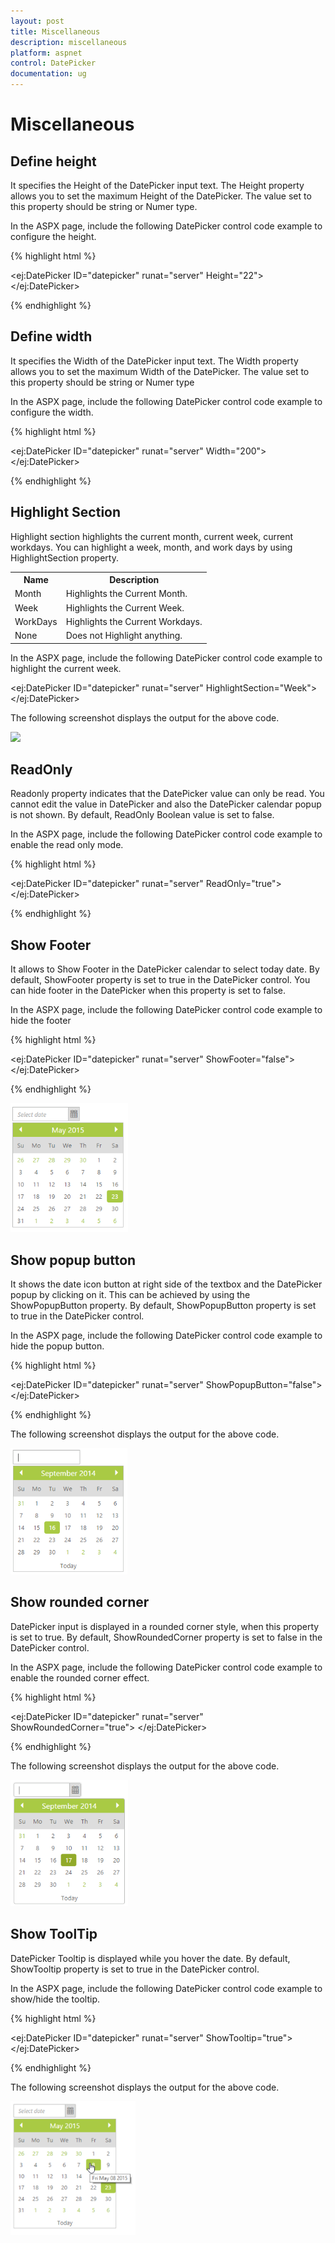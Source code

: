 ```yaml
---
layout: post
title: Miscellaneous
description: miscellaneous
platform: aspnet
control: DatePicker
documentation: ug
---
```


# Miscellaneous

## Define height

It specifies the Height of the DatePicker input text. The Height property allows you to set the maximum Height of the DatePicker. The value set to this property should be string or Numer type.

In the ASPX page, include the following DatePicker control code example to configure the height.



{% highlight html %}

  <ej:DatePicker ID="datepicker" runat="server" Height="22"></ej:DatePicker>



{% endhighlight %}

## Define width

It specifies the Width of the DatePicker input text. The Width property allows you to set the maximum Width of the DatePicker. The value set to this property should be string or Numer type

In the ASPX page, include the following DatePicker control code example to configure the width.



{% highlight html %}



<ej:DatePicker ID="datepicker" runat="server"  Width="200"></ej:DatePicker>





{% endhighlight %}

## Highlight Section

Highlight section highlights the current month, current week, current workdays. You can highlight a week, month, and work days by using HighlightSection property.

<table>
<tr>
<th>
Name</th><th>
Description</th></tr>
<tr>
<td>
Month</td><td>
Highlights the Current Month.</td></tr>
<tr>
<td>
Week</td><td>
Highlights the Current Week.</td></tr>
<tr>
<td>
WorkDays</td><td>
Highlights the Current Workdays.</td></tr>
<tr>
<td>
None</td><td>
Does not Highlight anything.</td></tr>
</table>


In the ASPX page, include the following DatePicker control code example to highlight the current week.



<ej:DatePicker ID="datepicker" runat="server" HighlightSection="Week"></ej:DatePicker>





The following screenshot displays the output for the above code.   

![](Miscellaneous_images/Miscellaneous_img1.png) 





## ReadOnly

Readonly property indicates that the DatePicker value can only be read. You cannot edit the value in DatePicker and also the DatePicker calendar popup is not shown. By default, ReadOnly Boolean value is set to false.

In the ASPX page, include the following DatePicker control code example to enable the read only mode.



{% highlight html %}



<ej:DatePicker ID="datepicker" runat="server" ReadOnly="true"></ej:DatePicker>



{% endhighlight %}

## Show Footer

It allows to Show Footer in the DatePicker calendar to select today date. By default, ShowFooter property is set to true in the DatePicker control. You can hide footer in the DatePicker when this property is set to false.

In the ASPX page, include the following DatePicker control code example to hide the footer



{% highlight html %}



   <ej:DatePicker ID="datepicker" runat="server" ShowFooter="false"></ej:DatePicker>





{% endhighlight %}



![](Miscellaneous_images/Miscellaneous_img2.png) 



## Show popup button

It shows the date icon button at right side of the textbox and the DatePicker popup by clicking on it. This can be achieved by using the ShowPopupButton property. By default, ShowPopupButton property is set to true in the DatePicker control. 

In the ASPX page, include the following DatePicker control code example to hide the popup button.



{% highlight html %}

   <ej:DatePicker ID="datepicker" runat="server" ShowPopupButton="false"> </ej:DatePicker>



{% endhighlight %}



The following screenshot displays the output for the above code.



![](Miscellaneous_images/Miscellaneous_img3.png)



## Show rounded corner

DatePicker input is displayed in a rounded corner style, when this property is set to true. By default, ShowRoundedCorner property is set to false in the DatePicker control.

In the ASPX page, include the following DatePicker control code example to enable the rounded corner effect.



{% highlight html %}

<ej:DatePicker ID="datepicker" runat="server" ShowRoundedCorner="true"> </ej:DatePicker>



{% endhighlight %}



The following screenshot displays the output for the above code.

 ![](Miscellaneous_images/Miscellaneous_img4.png)



## Show ToolTip

DatePicker Tooltip is displayed while you hover the date. By default, ShowTooltip property is set to true in the DatePicker control.

In the ASPX page, include the following DatePicker control code example to show/hide the tooltip.

{% highlight html %}



<ej:DatePicker ID="datepicker" runat="server" ShowTooltip="true"></ej:DatePicker>





{% endhighlight %}

The following screenshot displays the output for the above code.



![](Miscellaneous_images/Miscellaneous_img5.png)



